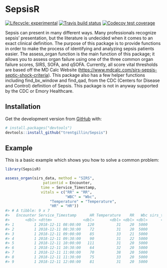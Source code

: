 
<!-- README.md is generated from README.Rmd. Please edit that file -->

# SepsisR

<!-- badges: start -->

[![Lifecycle:
experimental](https://img.shields.io/badge/lifecycle-experimental-orange.svg)](https://www.tidyverse.org/lifecycle/#experimental)
[![Travis build
status](https://travis-ci.org/trentgillin/SepsisR.svg?branch=master)](https://travis-ci.org/trentgillin/SepsisR)
[![Codecov test
coverage](https://codecov.io/gh/trentgillin/SepsisR/branch/master/graph/badge.svg)](https://codecov.io/gh/trentgillin/SepsisR?branch=master)
<!-- badges: end -->

Sepsis can present in many different ways. Many professionals recognize
sepsis’ presentation, but the literature is undecided when it comes to
an exact clinical definition. The purpose of this package is to provide
functions in order to make the process of identifying and analyzing
sepsis patients easier. The assess\_organ function is the main function
of this package; it allows you to assess organ failure using one of the
three common organ failure scores, SIRS, SOFA, and qSOFA. Currently, all
score vital thresholds are based off the MD Calc Website
(<https://www.mdcalc.com/sirs-sepsis-septic-shock-criteria>). This
package also has a few helper functions including find\_bx\_window and
find\_qad, from the CDC (Centers for Disease and Control) definition of
Sepsis. This package is not in anyway supported by the CDC or Emory
Healthcare.

## Installation

Get the development version from [GitHub](https://github.com/) with:

``` r
# install.packages("devtools")
devtools::install_github("trentgillin/Sepsis")
```

## Example

This is a basic example which shows you how to solve a common problem:

``` r
library(SepsisR)

assess_organ(sirs_data, method = "SIRS",
                 patientid = Encounter, 
                time = Service_Timestamp, 
                vitals = c("RR" = "RR", 
                           "WBC" = "Wbc", 
                    "Temperature" = "Temperature",
                    "HR" = "HR"))
#> # A tibble: 9 x 7
#>   Encounter Service_Timestamp      HR Temperature    RR   Wbc sirs_total
#>       <dbl> <dttm>              <dbl>       <dbl> <dbl> <dbl>      <dbl>
#> 1         1 2018-12-11 08:00:00   120          31    20  5000          3
#> 2         1 2018-12-11 08:30:00    72          31    20  5000          3
#> 3         1 2018-12-11 09:00:00    85          33    21  5000          3
#> 4         1 2018-12-11 09:30:00    90          31    22  5000          3
#> 5         1 2018-12-11 10:00:00   111          31    20  5000          3
#> 6         1 2018-12-11 10:30:00    64          32    20  5000          3
#> 7         1 2018-12-11 11:00:00    70          38    20  5000          3
#> 8         1 2018-12-11 11:30:00    75          33    20  5000          3
#> 9         1 2018-12-11 12:00:00    81          31    20  5000          3
```
